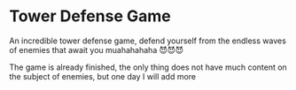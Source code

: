 # Tower Defense Game 

An incredible tower defense game, defend yourself from the endless waves of enemies that await you muahahahaha 😈😈😈

The game is already finished, the only thing does not have much content on the subject of enemies, but one day I will add more
